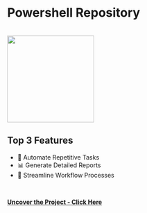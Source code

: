 # Powershell Repository

<br>

<img src="https://i.imgur.com/GVycD9D.png" height="200">
<br>

## Top 3 Features

* 🔧 Automate Repetitive Tasks
* 📊 Generate Detailed Reports
* 🔄 Streamline Workflow Processes
<br>

**[Uncover the Project - Click Here](https://github.com/MrOlof/Powershell)**
